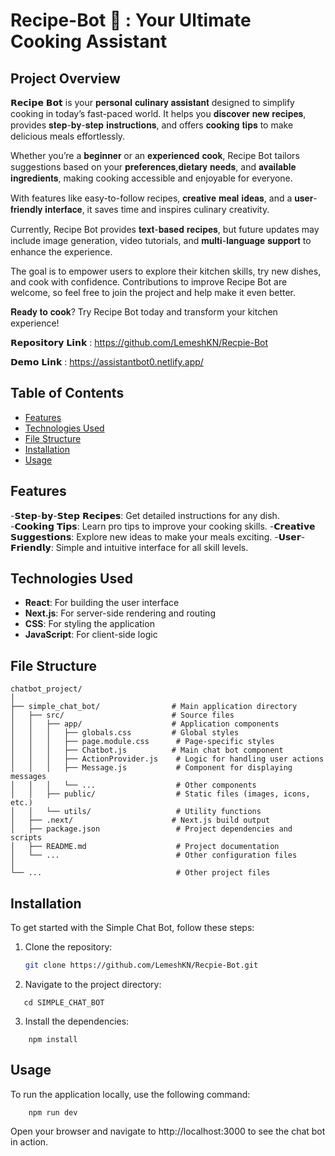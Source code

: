 
#  Recipe-Bot 🤖 : Your Ultimate Cooking Assistant 


## Project Overview
𝗥𝗲𝗰𝗶𝗽𝗲 𝗕𝗼𝘁 is your 𝐩𝐞𝐫𝐬𝐨𝐧𝐚𝐥 𝐜𝐮𝐥𝐢𝐧𝐚𝐫𝐲 𝐚𝐬𝐬𝐢𝐬𝐭𝐚𝐧𝐭 designed to simplify cooking in today’s fast-paced world. It helps you 𝐝𝐢𝐬𝐜𝐨𝐯𝐞𝐫 𝐧𝐞𝐰 𝐫𝐞𝐜𝐢𝐩𝐞𝐬, provides 𝐬𝐭𝐞𝐩-𝐛𝐲-𝐬𝐭𝐞𝐩 𝐢𝐧𝐬𝐭𝐫𝐮𝐜𝐭𝐢𝐨𝐧𝐬, and offers 𝐜𝐨𝐨𝐤𝐢𝐧𝐠 𝐭𝐢𝐩𝐬 to make delicious meals effortlessly.

Whether you’re a 𝐛𝐞𝐠𝐢𝐧𝐧𝐞𝐫 or an 𝐞𝐱𝐩𝐞𝐫𝐢𝐞𝐧𝐜𝐞𝐝 𝐜𝐨𝐨𝐤, Recipe Bot tailors suggestions based on your 𝐩𝐫𝐞𝐟𝐞𝐫𝐞𝐧𝐜𝐞𝐬,𝐝𝐢𝐞𝐭𝐚𝐫𝐲 𝐧𝐞𝐞𝐝𝐬, and 𝐚𝐯𝐚𝐢𝐥𝐚𝐛𝐥𝐞 𝐢𝐧𝐠𝐫𝐞𝐝𝐢𝐞𝐧𝐭𝐬, making cooking accessible and enjoyable for everyone.

With features like easy-to-follow recipes, 𝐜𝐫𝐞𝐚𝐭𝐢𝐯𝐞 𝐦𝐞𝐚𝐥 𝐢𝐝𝐞𝐚𝐬, and a 𝐮𝐬𝐞𝐫-𝐟𝐫𝐢𝐞𝐧𝐝𝐥𝐲 𝐢𝐧𝐭𝐞𝐫𝐟𝐚𝐜𝐞, it saves time and inspires culinary creativity.

Currently, Recipe Bot provides 𝐭𝐞𝐱𝐭-𝐛𝐚𝐬𝐞𝐝 𝐫𝐞𝐜𝐢𝐩𝐞𝐬, but future updates may include image generation, video tutorials, and 𝐦𝐮𝐥𝐭𝐢-𝐥𝐚𝐧𝐠𝐮𝐚𝐠𝐞 𝐬𝐮𝐩𝐩𝐨𝐫𝐭 to enhance the experience.

The goal is to empower users to explore their kitchen skills, try new dishes, and cook with confidence. Contributions to improve Recipe Bot are welcome, so feel free to join the project and help make it even better.

𝐑𝐞𝐚𝐝𝐲 𝐭𝐨 𝐜𝐨𝐨𝐤? Try Recipe Bot today and transform your kitchen experience!


𝗥𝗲𝗽𝗼𝘀𝗶𝘁𝗼𝗿𝘆 𝗟𝗶𝗻𝗸 : https://github.com/LemeshKN/Recpie-Bot

𝗗𝗲𝗺𝗼 𝗟𝗶𝗻𝗸  : https://assistantbot0.netlify.app/

## Table of Contents
- [Features](#features)
- [Technologies Used](#technologies-used)
- [File Structure](#file-structure)
- [Installation](#installation)
- [Usage](#usage)


## Features
-𝗦𝘁𝗲𝗽-𝗯𝘆-𝗦𝘁𝗲𝗽 𝗥𝗲𝗰𝗶𝗽𝗲𝘀: Get detailed instructions for any dish.
-𝗖𝗼𝗼𝗸𝗶𝗻𝗴 𝗧𝗶𝗽𝘀: Learn pro tips to improve your cooking skills.
-𝗖𝗿𝗲𝗮𝘁𝗶𝘃𝗲 𝗦𝘂𝗴𝗴𝗲𝘀𝘁𝗶𝗼𝗻𝘀: Explore new ideas to make your meals exciting.
-𝗨𝘀𝗲𝗿-𝗙𝗿𝗶𝗲𝗻𝗱𝗹𝘆: Simple and intuitive interface for all skill levels.

## Technologies Used
- **React**: For building the user interface
- **Next.js**: For server-side rendering and routing
- **CSS**: For styling the application
- **JavaScript**: For client-side logic

## File Structure

```
chatbot_project/
│
├── simple_chat_bot/                # Main application directory
│   ├── src/                        # Source files
│   │   ├── app/                    # Application components
│   │   │   ├── globals.css         # Global styles
│   │   │   ├── page.module.css      # Page-specific styles
│   │   │   ├── Chatbot.js          # Main chat bot component
│   │   │   ├── ActionProvider.js    # Logic for handling user actions
│   │   │   ├── Message.js           # Component for displaying messages
│   │   │   └── ...                  # Other components
│   │   ├── public/                  # Static files (images, icons, etc.)
│   │   └── utils/                   # Utility functions
│   ├── .next/                      # Next.js build output
│   ├── package.json                 # Project dependencies and scripts
│   ├── README.md                    # Project documentation
│   └── ...                          # Other configuration files
│
└── ...                              # Other project files
```

## Installation
To get started with the Simple Chat Bot, follow these steps:

1. Clone the repository:
   ```bash
   git clone https://github.com/LemeshKN/Recpie-Bot.git

2. Navigate to the project directory:  
```
   cd SIMPLE_CHAT_BOT
```
3. Install the dependencies:     
``` 
    npm install
```
## Usage
To run the application locally, use the following command:
```
    npm run dev 
```

Open your browser and navigate to http://localhost:3000 to see the chat bot in action.



